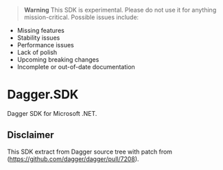 > **Warning** This SDK is experimental. Please do not use it for anything
> mission-critical. Possible issues include:

- Missing features
- Stability issues
- Performance issues
- Lack of polish
- Upcoming breaking changes
- Incomplete or out-of-date documentation

# Dagger.SDK

Dagger SDK for Microsoft .NET.

## Disclaimer 

This SDK extract from Dagger source tree with patch from (https://github.com/dagger/dagger/pull/7208).

